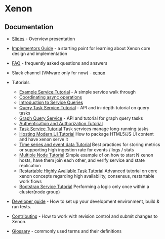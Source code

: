 # Xenon

## Documentation

* [Slides](https://github.com/vmware/xenon/blob/master/contrib/docs/Xenon.pptx) - Overview presentation
* [Implementors Guide](./Implementors-Guide) - a starting point for learning about Xenon core design and implementation
* [FAQ](./FAQ) - frequently asked questions and answers
* Slack channel (VMware only for now) - [xenon](https://vmware.slack.com/messages/xenon/details/)
* Tutorials
  * [Example Service Tutorial](./Example-Service-Tutorial) - A simple service walk through
  * [Coordinating async operations](./Coordinating-Async-Operations-(and-avoiding-callback-hell))
  * [Introduction to Service Queries](./Introduction-to-Service-Queries)
  * [Query Task Service Tutorial](./QueryTaskService) - API and in-depth tutorial on query tasks
  * [Graph Query Service](./GraphQueryTaskService) - API and tutorial for graph query tasks
  * [Authentication and Authorization Tutorial](./Authentication-And-Authorization-Tutorial)
  * [Task Service Tutorial](./Task-Service-Tutorial) Task services manage long-running tasks
  * [Hosting Modern UI Tutorial](./HostYourUi) How to package HTML5/JS UI content and have xenon serve it
  * [Time series and event data Tutorial](./Storing-metrics) Best practices for storing metrics or supporting high ingestion rate for events / logs / stats
  * [Multiple Node Tutorial](./Multi-Node-Tutorial) Simple example of on how to start N xenon hosts, have them join each other, and verify service and state replication
  * [Restartable Highly Available Task Tutorial](./Highly-Available-Task-Tutorial) Advanced tutorial on core xenon concepts regarding high availability, consensus, restartable work flows
  * [Bootstrap Service Tutorial](./Bootstrap-Service-Tutorial) Performing a logic only once within a cluster(node group)

* [Developer guide](./Developer-Guide) - How to set up your development environment, build & run tests.
* [Contributing](./Contributing) - How to work with revision control and submit changes to Xenon.
* [Glossary](./Glossary) - commonly used terms and their definitions
